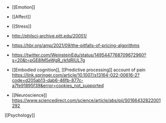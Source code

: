   - [[Emotion]]
  - [[Affect]]
  - [[Stress]]

  - http://philsci-archive.pitt.edu/20051/
  - https://hbr.org/amp/2021/09/the-pitfalls-of-pricing-algorithms

  - https://twitter.com/WeinsteinEdu/status/1495447768709672960?s=20&t=pGE8lM5eWgR_rkfdRlUL7g

  - [[Embodied cognition]],  [[Predictive processing]] account of pain
    https://link.springer.com/article/10.1007/s13164-022-00616-2?code=d205ab13-dab6-46fb-877c-a7fe91895f39&error=cookies_not_supported

  - [[Neuroscience]]
    https://www.sciencedirect.com/science/article/abs/pii/S0166432822001292

[[Psychology]]
